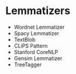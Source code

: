 # Lemmatizers

- Wordnet Lemmatizer
- Spacy Lemmatizer
- TextBlob
- CLiPS Pattern
- Stanford CoreNLP
- Gensim Lemmatizer
- TreeTagger